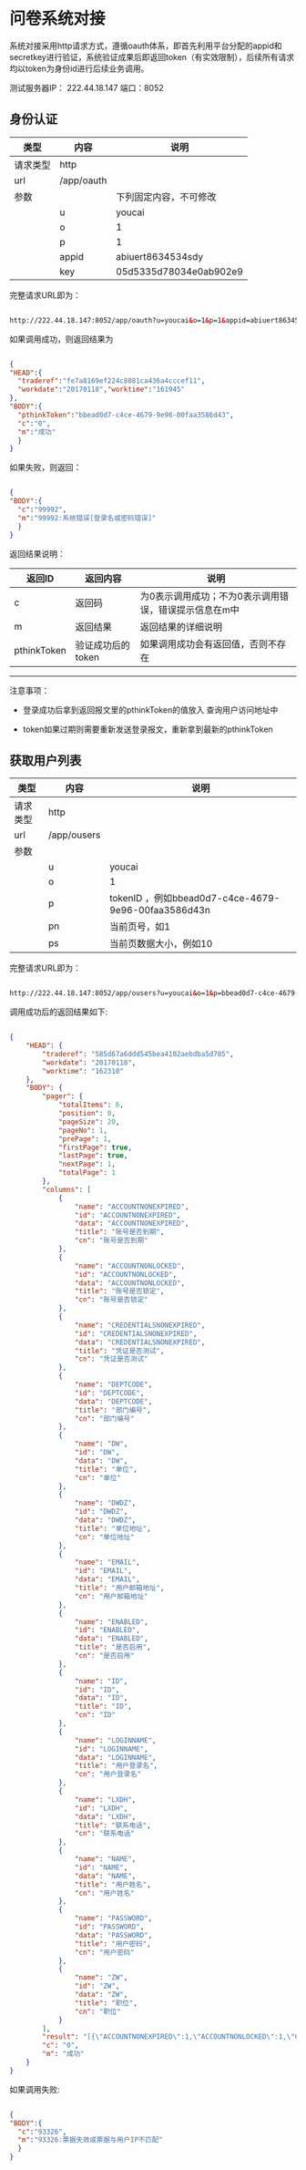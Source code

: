 # 问卷系统对接

系统对接采用http请求方式，遵循oauth体系，即首先利用平台分配的appid和secretkey进行验证，系统验证成果后即返回token（有实效限制），后续所有请求均以token为身份id进行后续业务调用。

测试服务器IP： 222.44.18.147 
端口：8052


## 身份认证

|类型 | 内容 | 说明|
|--|--|--|
|请求类型|http | |
|url | /app/oauth | |
|参数 | | 下列固定内容，不可修改  |
| | u | youcai |
| | o | 1 |
| | p | 1 |
| | appid| abiuert8634534sdy |
| | key|05d5335d78034e0ab902e9|

完整请求URL即为：

``` html

http://222.44.18.147:8052/app/oauth?u=youcai&o=1&p=1&appid=abiuert8634534sdy&key=05d5335d78034e0ab902e9

```


如果调用成功，则返回结果为

``` json

{
"HEAD":{
  "traderef":"fe7a8169ef224c8081ca436a4cccef11",
  "workdate":"20170118","worktime":"161945"
},
"BODY":{
  "pthinkToken":"bbead0d7-c4ce-4679-9e96-00faa3586d43",
  "c":"0",
  "m":"成功"
  }
}


```

如果失败，则返回：

``` json

{
"BODY":{
  "c":"99992", 
  "m":"99992:系统错误[登录名或密码错误]"
  }
}

```

返回结果说明：

| 返回ID | 返回内容 | 说明 |
| -- | -- | -- |
| c | 返回码 | 为0表示调用成功；不为0表示调用错误，错误提示信息在m中 |
|m  | 返回结果 | 返回结果的详细说明|
| pthinkToken | 验证成功后的token | 如果调用成功会有返回值，否则不存在 |

---

注意事项：

* 登录成功后拿到返回报文里的pthinkToken的值放入 查询用户访问地址中

* token如果过期则需要重新发送登录报文，重新拿到最新的pthinkToken


## 获取用户列表

|类型 | 内容 | 说明|
|--|--|--|
|请求类型|http | |
|url | /app/ousers | |
|参数 | |   |
| | u | youcai |
| | o | 1 |
| | p | tokenID ，例如bbead0d7-c4ce-4679-9e96-00faa3586d43n |
| | pn | 当前页号，如1|
| | ps | 当前页数据大小，例如10|



完整请求URL即为：

``` html

http://222.44.18.147:8052/app/ousers?u=youcai&o=1&p=bbead0d7-c4ce-4679-9e96-00faa3586d43n&pn=1&ps=10

```


调用成功后的返回结果如下:

``` json

{
    "HEAD": {
        "traderef": "585d67a6ddd545bea4102aebdba5d705",
        "workdate": "20170118",
        "worktime": "162310"
    },
    "BODY": {
        "pager": {
            "totalItems": 6,
            "position": 0,
            "pageSize": 20,
            "pageNo": 1,
            "prePage": 1,
            "firstPage": true,
            "lastPage": true,
            "nextPage": 1,
            "totalPage": 1
        },
        "columns": [
            {
                "name": "ACCOUNTNONEXPIRED",
                "id": "ACCOUNTNONEXPIRED",
                "data": "ACCOUNTNONEXPIRED",
                "title": "账号是否到期",
                "cn": "账号是否到期"
            },
            {
                "name": "ACCOUNTNONLOCKED",
                "id": "ACCOUNTNONLOCKED",
                "data": "ACCOUNTNONLOCKED",
                "title": "账号是否锁定",
                "cn": "账号是否锁定"
            },
            {
                "name": "CREDENTIALSNONEXPIRED",
                "id": "CREDENTIALSNONEXPIRED",
                "data": "CREDENTIALSNONEXPIRED",
                "title": "凭证是否测试",
                "cn": "凭证是否测试"
            },
            {
                "name": "DEPTCODE",
                "id": "DEPTCODE",
                "data": "DEPTCODE",
                "title": "部门编号",
                "cn": "部门编号"
            },
            {
                "name": "DW",
                "id": "DW",
                "data": "DW",
                "title": "单位",
                "cn": "单位"
            },
            {
                "name": "DWDZ",
                "id": "DWDZ",
                "data": "DWDZ",
                "title": "单位地址",
                "cn": "单位地址"
            },
            {
                "name": "EMAIL",
                "id": "EMAIL",
                "data": "EMAIL",
                "title": "用户邮箱地址",
                "cn": "用户邮箱地址"
            },
            {
                "name": "ENABLED",
                "id": "ENABLED",
                "data": "ENABLED",
                "title": "是否启用",
                "cn": "是否启用"
            },
            {
                "name": "ID",
                "id": "ID",
                "data": "ID",
                "title": "ID",
                "cn": "ID"
            },
            {
                "name": "LOGINNAME",
                "id": "LOGINNAME",
                "data": "LOGINNAME",
                "title": "用户登录名",
                "cn": "用户登录名"
            },
            {
                "name": "LXDH",
                "id": "LXDH",
                "data": "LXDH",
                "title": "联系电话",
                "cn": "联系电话"
            },
            {
                "name": "NAME",
                "id": "NAME",
                "data": "NAME",
                "title": "用户姓名",
                "cn": "用户姓名"
            },
            {
                "name": "PASSWORD",
                "id": "PASSWORD",
                "data": "PASSWORD",
                "title": "用户密码",
                "cn": "用户密码"
            },
            {
                "name": "ZW",
                "id": "ZW",
                "data": "ZW",
                "title": "职位",
                "cn": "职位"
            }
        ],
        "result": "[{\"ACCOUNTNONEXPIRED\":1,\"ACCOUNTNONLOCKED\":1,\"CREDENTIALSNONEXPIRED\":1,\"DEPTCODE\":null,\"DW\":\"test\",\"DWDZ\":\"test\",\"EMAIL\":\"test@163.con\",\"ENABLED\":1,\"ID\":\"0576bf1d1e73493daf632dc25221f7da\",\"LOGINNAME\":\"test\",\"LXDH\":\"test\",\"NAME\":\"test\",\"PASSWORD\":null,\"ZW\":\"test\"},{\"ACCOUNTNONEXPIRED\":1,\"ACCOUNTNONLOCKED\":1,\"CREDENTIALSNONEXPIRED\":1,\"DEPTCODE\":null,\"DW\":null,\"DWDZ\":null,\"EMAIL\":\"youcai@163.com\",\"ENABLED\":1,\"ID\":\"05d5335d78034e0ab902e9046d546583\",\"LOGINNAME\":\"youcai\",\"LXDH\":null,\"NAME\":\"userName\",\"PASSWORD\":null,\"ZW\":null},{\"ACCOUNTNONEXPIRED\":1,\"ACCOUNTNONLOCKED\":1,\"CREDENTIALSNONEXPIRED\":1,\"DEPTCODE\":null,\"DW\":\"测试单位\",\"DWDZ\":\"测试单位地址\",\"EMAIL\":\"110@163.com\",\"ENABLED\":1,\"ID\":\"56b9e6510c884548a34f0b7bd20deae7\",\"LOGINNAME\":\"test123\",\"LXDH\":\"测试联系电话\",\"NAME\":\"测试\",\"PASSWORD\":null,\"ZW\":\"测试职位\"},{\"ACCOUNTNONEXPIRED\":1,\"ACCOUNTNONLOCKED\":1,\"CREDENTIALSNONEXPIRED\":1,\"DEPTCODE\":null,\"DW\":\"dw\",\"DWDZ\":\"a\",\"EMAIL\":\"bbbbb@163.com\",\"ENABLED\":1,\"ID\":\"729761ff41a14863a158b62275ae2cd8\",\"LOGINNAME\":\"zhouxuan\",\"LXDH\":\"a\",\"NAME\":\"yangshuai\",\"PASSWORD\":null,\"ZW\":\"教务管理员 \"},{\"ACCOUNTNONEXPIRED\":1,\"ACCOUNTNONLOCKED\":1,\"CREDENTIALSNONEXPIRED\":1,\"DEPTCODE\":null,\"DW\":\"新朋程\",\"DWDZ\":\"明星路\",\"EMAIL\":\"14328773254@163.com\",\"ENABLED\":1,\"ID\":\"772d8ea5321e40ada426aeadceaba3a3\",\"LOGINNAME\":\"ys\",\"LXDH\":\"110\",\"NAME\":\"杨帅\",\"PASSWORD\":null,\"ZW\":\"开发\"},{\"ACCOUNTNONEXPIRED\":1,\"ACCOUNTNONLOCKED\":1,\"CREDENTIALSNONEXPIRED\":1,\"DEPTCODE\":null,\"DW\":\"5\",\"DWDZ\":\"11\",\"EMAIL\":\"zhangwenpin05@163.com\",\"ENABLED\":1,\"ID\":\"a465f16ba7c74b46b1891a24c5fad4aa\",\"LOGINNAME\":\"100104\",\"LXDH\":\"11\",\"NAME\":\"yangshuai\",\"PASSWORD\":null,\"ZW\":\"11\"}]",
        "c": "0",
        "m": "成功"
    }
}

```



如果调用失败:

``` json

{
"BODY":{
  "c":"93326", 
  "m":"93326:票据失效或票据与用户IP不匹配"
  }
}

```









